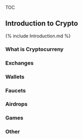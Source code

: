 TOC

## Introduction to Crypto

{% include Introduction.md %}

### What is Cryptocurreny


### Exchanges


### Wallets


### Faucets

### Airdrops

### Games


### Other

